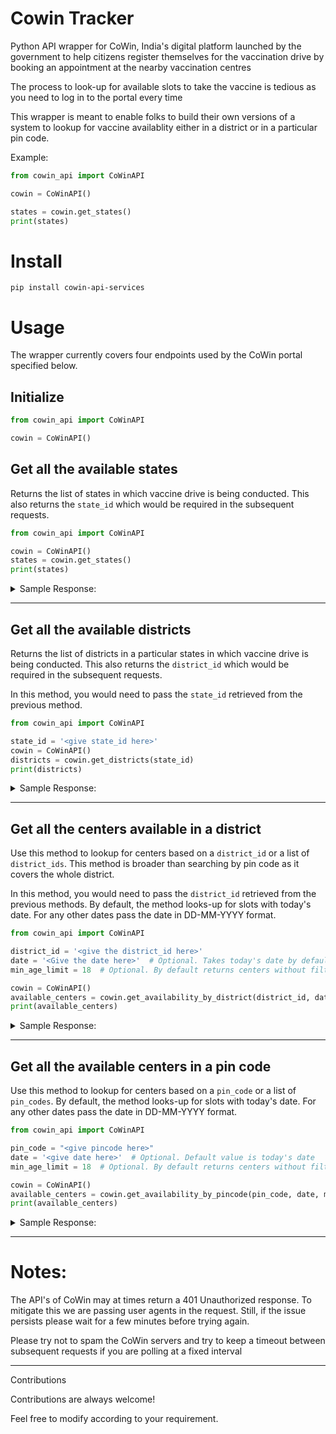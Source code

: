 # Cowin Tracker

Python API wrapper for CoWin, India's digital platform launched by the government to help citizens register themselves
for the vaccination drive by booking an appointment at the nearby vaccination centres

The process to look-up for available slots to take the vaccine is tedious as you need to log in to the portal every time

This wrapper is meant to enable folks to build their own versions of a system to lookup for vaccine availablity either
in a district or in a particular pin code.

Example:

```python
from cowin_api import CoWinAPI

cowin = CoWinAPI()

states = cowin.get_states()
print(states)
```

# Install

`pip install cowin-api-services`

# Usage

The wrapper currently covers four endpoints used by the CoWin portal specified below.

## Initialize

```python
from cowin_api import CoWinAPI

cowin = CoWinAPI()
```

## Get all the available states

Returns the list of states in which vaccine drive is being conducted. This also returns the `state_id` which would be
required in the subsequent requests.

```python
from cowin_api import CoWinAPI

cowin = CoWinAPI()
states = cowin.get_states()
print(states)
```

<details>
  <summary>Sample Response:</summary>

```json
{
  "states": [
    {
      "state_id": 1,
      "state_name": "Andaman and Nicobar Islands"
    },
    {
      "state_id": 2,
      "state_name": "Andhra Pradesh"
    }
  ],
  "ttl": 24
}
```

</details>

---

## Get all the available districts

Returns the list of districts in a particular states in which vaccine drive is being conducted. This also returns
the `district_id` which would be required in the subsequent requests.

In this method, you would need to pass the `state_id` retrieved from the previous method.

```python
from cowin_api import CoWinAPI

state_id = '<give state_id here>'
cowin = CoWinAPI()
districts = cowin.get_districts(state_id)
print(districts)

```

<details>
  <summary>Sample Response:</summary>

```json
{
  "districts": [
    {
      "district_id": 395,
      "district_name": "Mumbai"
    },
    {
      "district_id": 363,
      "district_name": "Pune"
    }
  ],
  "ttl": 24
}
```

</details>

---

## Get all the centers available in a district

Use this method to lookup for centers based on a `district_id` or a list of `district_ids`. This method is broader than
searching by pin code as it covers the whole district.

In this method, you would need to pass the `district_id` retrieved from the previous methods. By default, the method
looks-up for slots with today's date. For any other dates pass the date in DD-MM-YYYY format.

```python
from cowin_api import CoWinAPI

district_id = '<give the district_id here>'
date = '<Give the date here>'  # Optional. Takes today's date by default
min_age_limit = 18  # Optional. By default returns centers without filtering by min_age_limit

cowin = CoWinAPI()
available_centers = cowin.get_availability_by_district(district_id, date, min_age_limit)
print(available_centers)

```

<details>
  <summary>Sample Response:</summary>

```json
{
  "centers": [
    {
      "center_id": 561660,
      "name": "BKC COVID Facility4 (18-44 Yr)",
      "state_name": "Maharashtra",
      "district_name": "Mumbai",
      "block_name": "Ward H East Corporation - MH",
      "pincode": 400051,
      "lat": 19,
      "long": 72,
      "from": "09:00:00",
      "to": "17:00:00",
      "fee_type": "Free",
      "sessions": [
        {
          "session_id": "524ee1c1-550f-4e02-be36-79259175aa30",
          "date": "02-05-2021",
          "available_capacity": 0,
          "min_age_limit": 18,
          "vaccine": "",
          "slots": [
            "09:00AM-11:00AM",
            "11:00AM-01:00PM",
            "01:00PM-03:00PM",
            "03:00PM-05:00PM"
          ]
        },
        {
          "session_id": "faf4a93e-fdf2-48f2-93de-254d19136d87",
          "date": "03-05-2021",
          "available_capacity": 0,
          "min_age_limit": 18,
          "vaccine": "",
          "slots": [
            "09:00AM-11:00AM",
            "11:00AM-01:00PM",
            "01:00PM-03:00PM",
            "03:00PM-05:00PM"
          ]
        }
      ]
    }
  ]
}
```

</details>


---

## Get all the available centers in a pin code

Use this method to lookup for centers based on a `pin_code` or a list of `pin_codes`. By default, the method looks-up
for slots with today's date. For any other dates pass the date in DD-MM-YYYY format.

```python
from cowin_api import CoWinAPI

pin_code = "<give pincode here>"
date = '<give date here>'  # Optional. Default value is today's date
min_age_limit = 18  # Optional. By default returns centers without filtering by min_age_limit

cowin = CoWinAPI()
available_centers = cowin.get_availability_by_pincode(pin_code, date, min_age_limit)
print(available_centers)
```

<details>
  <summary>Sample Response:</summary>

```json
{
  "centers": [
    {
      "center_id": 574933,
      "name": "SEVEN HIILS 2 Age (18-44)",
      "state_name": "Maharashtra",
      "district_name": "Mumbai",
      "block_name": "Ward K East Corporation - MH",
      "pincode": 400059,
      "lat": 19,
      "long": 72,
      "from": "09:00:00",
      "to": "17:00:00",
      "fee_type": "Free",
      "sessions": [
        {
          "session_id": "0645407e-fe72-4483-85d4-99ba4c567758",
          "date": "03-05-2021",
          "available_capacity": 0,
          "min_age_limit": 18,
          "vaccine": "",
          "slots": [
            "09:00AM-11:00AM",
            "11:00AM-01:00PM",
            "01:00PM-03:00PM",
            "03:00PM-05:00PM"
          ]
        },
        {
          "session_id": "0c4bc740-5429-4359-a2a4-428cf8649e38",
          "date": "08-05-2021",
          "available_capacity": 0,
          "min_age_limit": 45,
          "vaccine": "",
          "slots": [
            "09:00AM-11:00AM",
            "11:00AM-01:00PM",
            "01:00PM-03:00PM",
            "03:00PM-05:00PM"
          ]
        }
      ]
    },
    {
      "center_id": 574931,
      "name": "SEVEN HIILS 1",
      "state_name": "Maharashtra",
      "district_name": "Mumbai",
      "block_name": "Ward K East Corporation - MH",
      "pincode": 400059,
      "lat": 19,
      "long": 72,
      "from": "09:00:00",
      "to": "18:00:00",
      "fee_type": "Free",
      "sessions": [
        {
          "session_id": "819ca013-67f5-4074-8614-f49b7c41878f",
          "date": "08-05-2021",
          "available_capacity": 0,
          "min_age_limit": 45,
          "vaccine": "",
          "slots": [
            "09:00AM-11:00AM",
            "11:00AM-01:00PM",
            "01:00PM-03:00PM",
            "03:00PM-06:00PM"
          ]
        }
      ]
    },
    {
      "center_id": 574935,
      "name": "SEVEN HIILS 3",
      "state_name": "Maharashtra",
      "district_name": "Mumbai",
      "block_name": "Ward K East Corporation - MH",
      "pincode": 400059,
      "lat": 19,
      "long": 72,
      "from": "12:00:00",
      "to": "17:00:00",
      "fee_type": "Free",
      "sessions": [
        {
          "session_id": "4cfc728b-ce00-4e39-9285-8679130fbcb0",
          "date": "08-05-2021",
          "available_capacity": 0,
          "min_age_limit": 45,
          "vaccine": "",
          "slots": [
            "12:00PM-01:00PM",
            "01:00PM-02:00PM",
            "02:00PM-03:00PM",
            "03:00PM-05:00PM"
          ]
        }
      ]
    }
  ]
}
```

</details>

---

# Notes:

The API's of CoWin may at times return a 401 Unauthorized response. To mitigate this we are passing user agents in the
request. Still, if the issue persists please wait for a few minutes before trying again.

Please try not to spam the CoWin servers and try to keep a timeout between subsequent requests if you are polling at a
fixed interval

---
Contributions

Contributions are always welcome!

Feel free to modify according to your requirement.



